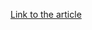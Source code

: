 [Link to the article](https://support.samsungknox.com/hc/en-us/articles/360001485027-3rd-party-keyboards-must-be-whitelisted-)
